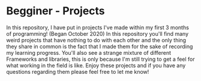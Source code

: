 # Begginer - Projects
In this repository, I have put in projects I've made within my first 3 months of programming! (Began October 2020)
In this repository you'll find many weird projects that have nothing to do with each other and the only thing
they share in common is the fact that I made them for the sake of recording my learning progress.
You'll also see a strange mixture of different Frameworks and libraries, this is only because I'm still trying to get a feel for what working in the field is like.
Enjoy these projects and if you have any questions regarding them please feel free to let me know!
